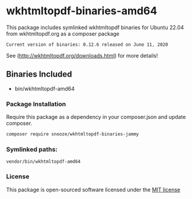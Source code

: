# wkhtmltopdf-binaries-amd64
This package includes symlinked wkhtmltopdf binaries for Ubuntu 22.04 from wkhtmltopdf.org as a composer package

``Current version of binaries: 0.12.6 released on June 11, 2020``

See (http://wkhtmltopdf.org/downloads.html) for more details!

## Binaries Included
- bin/wkhtmltopdf-amd64

### Package Installation

Require this package as a dependency in your composer.json and update composer.

```bash
composer require snooze/wkhtmltopdf-binaries-jammy
```

### Symlinked paths:

```
vendor/bin/wkhtmltopdf-amd64
```

### License

This package is open-sourced software licensed under the [MIT license](http://opensource.org/licenses/MIT)
